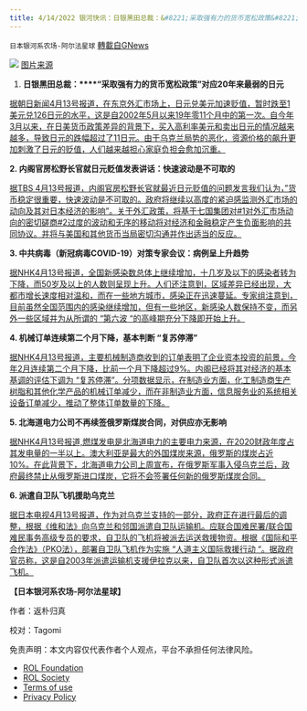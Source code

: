 ```yaml
---
title: 4/14/2022 银河快讯：日银黑田总裁：&#8221;采取强有力的货币宽松政策&#8221;对应20年来最弱的日元；内阁官房长官就日元贬值发表讲话说：快速波动是不可取的
---
```

`日本银河系农场-阿尔法星球` [轉載自GNews](https://gnews.org/zh-hans/2345869/)

![](https://assets.gnews.org/wp-content/uploads/2022/04/thumb-12198-1576891-economy.jpeg)
[图片来源](https://news.nifty.com/article/economy/economyall/12198-1576891/)

1. **日银黑田总裁：****“采取强有力的货币宽松政策”对应20年来最弱的日元**


[据朝日新闻4月13号报道，在东京外汇市场上，日元兑美元加速贬值，暂时跌至1美元兑126日元的水平，这是自2002年5月以来19年零11个月中的第一次。自今年3月以来，在日美货币政策差异的背景下，买入高利率美元和卖出日元的情况越来越多，导致日元的跌幅超过了11日元。由于乌克兰局势的恶化，资源价格的飙升更加刺激了日元的贬值，人们越来越担心家庭负担会愈加沉重。](https://news.yahoo.co.jp/articles/fd5edd2d19e895076ffcc02940ad61eb9337a044)

**2. 内阁官房松野长官就日元贬值发表讲话：快速波动是不可取的**

[据TBS 4月13号报道，内阁官房松野长官就最近日元贬值的问题发言我们认为，”货币稳定很重要，快速波动是不可取的。政府将继续以高度的紧迫感监测外汇市场的动向及其对日本经济的影响”。关于外汇政策，将基于七国集团对#1对外汇市场动向的密切磋商#2过度的波动和无序的移动将对经济和金融稳定产生负面影响的共同协议。并将与美国和其他货币当局密切沟通并作出适当的反应。](https://news.yahoo.co.jp/articles/0f720576fe0f4cb55da2ed8b4f5a685bde72d437)

**3. 中共病毒（新冠病毒COVID-19）对策专家会议：病例呈上升趋势**

[据NHK4月13号报道，全国新感染数总体上继续增加，十几岁及以下的感染者转为下降，而50岁及以上的人数则呈现上升。人们还注意到，区域差异已经出现，大都市增长速度相对温和，而在一些地方城市，感染正在迅速蔓延。专家组注意到，目前虽然全国范围内的感染继续增加，但有一些地区，新感染人数保持不变，而另外一些区域并为从所谓的 “第六波 “的高峰期充分下降即开始上升。](https://www3.nhk.or.jp/news/html/20220413/k10013581131000.html)

**4. 机械订单连续第二个月下降，基本判断 “复苏停滞”**

[据NHK4月13号报道，主要机械制造商收到的订单表明了企业资本投资的前景，今年2月连续第二个月下降，比前一个月下降超过9%。内阁已经将其对经济的基本基调的评估下调为 “复苏停滞”。分项数据显示，在制造业方面，化工制造商生产树脂和其他化学产品的机械订单减少，而在非制造业方面，信息服务业的系统相关设备订单减少，推动了整体订单数量的下降。](https://www3.nhk.or.jp/news/html/20220413/k10013580011000.html)

**5. 北海道电力公司不再续签俄罗斯煤炭合同，对供应亦无影响**

[据NHK4月13号报道,燃煤发电是北海道电力的主要电力来源，在2020财政年度占其发电量的一半以上。澳大利亚是最大的外国煤炭来源，俄罗斯的煤炭占近10%。在此背景下，北海道电力公司上周宣布，在俄罗斯军事入侵乌克兰后，政府最终禁止从俄罗斯进口煤炭，它将不会签署任何新的俄罗斯煤炭合同。](https://www3.nhk.or.jp/news/html/20220413/k10013580771000.html)

**6. 派遣自卫队飞机援助乌克兰**

[据日本电视4月13号报道，作为对乌克兰支持的一部分，政府正在进行最后的调整，根据《维和法》向乌克兰和邻国派遣自卫队运输机。应联合国难民署/联合国难民事务高级专员的要求，自卫队的飞机将被派去运送救援物资。根据《国际和平合作法》（PKO法），部署自卫队飞机作为实施 “人道主义国际救援行动 “。据政府官员称，这是自2003年派遣运输机支援伊拉克以来，自卫队首次以这种形式派遣飞机。](https://news.ntv.co.jp/category/politics/ef3288037e5e4697a6dca5a6fb3dde94)

**【日本银河系农场-阿尔法星球】**

作者：返朴归真

校对：Tagomi

 

免责声明：本文内容仅代表作者个人观点，平台不承担任何法律风险。

- [ROL Foundation](https://rolfoundation.org/)
- [ROL Society](https://rolsociety.org/)
- [Terms of use](https://gnews.org/terms-of-use-3/)
- [Privacy Policy](https://gnews.org/privacy-policy/)
